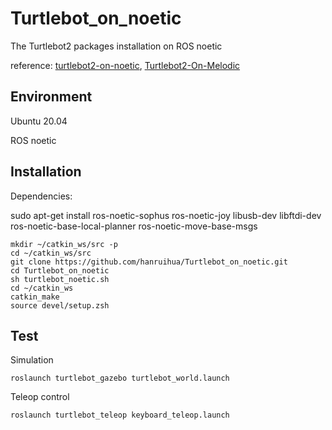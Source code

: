 # Turtlebot_on_noetic

The Turtlebot2 packages installation on ROS noetic

reference: [turtlebot2-on-noetic](https://github.com/Aoi-hosizora/turtlebot2-on-noetic), [Turtlebot2-On-Melodic](https://github.com/gaunthan/Turtlebot2-On-Melodic)

## Environment

Ubuntu 20.04

ROS noetic

## Installation

Dependencies:

sudo apt-get install ros-noetic-sophus ros-noetic-joy libusb-dev libftdi-dev ros-noetic-base-local-planner ros-noetic-move-base-msgs

```
mkdir ~/catkin_ws/src -p
cd ~/catkin_ws/src
git clone https://github.com/hanruihua/Turtlebot_on_noetic.git
cd Turtlebot_on_noetic
sh turtlebot_noetic.sh
cd ~/catkin_ws
catkin_make
source devel/setup.zsh
```

## Test

Simulation

```
roslaunch turtlebot_gazebo turtlebot_world.launch
```

Teleop control

```
roslaunch turtlebot_teleop keyboard_teleop.launch
```
